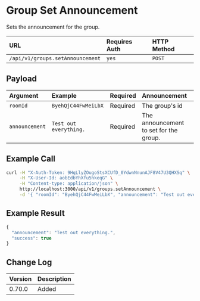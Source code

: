 # Group Set Announcement

Sets the announcement for the group.

| URL | Requires Auth | HTTP Method |
| :--- | :--- | :--- |
| `/api/v1/groups.setAnnouncement` | `yes` | `POST` |

## Payload

| Argument | Example | Required | Announcement |
| :--- | :--- | :--- | :--- |
| `roomId` | `ByehQjC44FwMeiLbX` | Required | The group's id |
| `announcement` | `Test out everything.` | Required | The announcement to set for the group. |

## Example Call

```bash
curl -H "X-Auth-Token: 9HqLlyZOugoStsXCUfD_0YdwnNnunAJF8V47U3QHXSq" \
     -H "X-User-Id: aobEdbYhXfu5hkeqG" \
     -H "Content-type: application/json" \
     http://localhost:3000/api/v1/groups.setAnnouncement \
     -d '{ "roomId": "ByehQjC44FwMeiLbX", "announcement": "Test out everything" }'
```

## Example Result

```javascript
{
  "announcement": "Test out everything.",
  "success": true
}
```

## Change Log

| Version | Description |
| :--- | :--- |
| 0.70.0 | Added |

